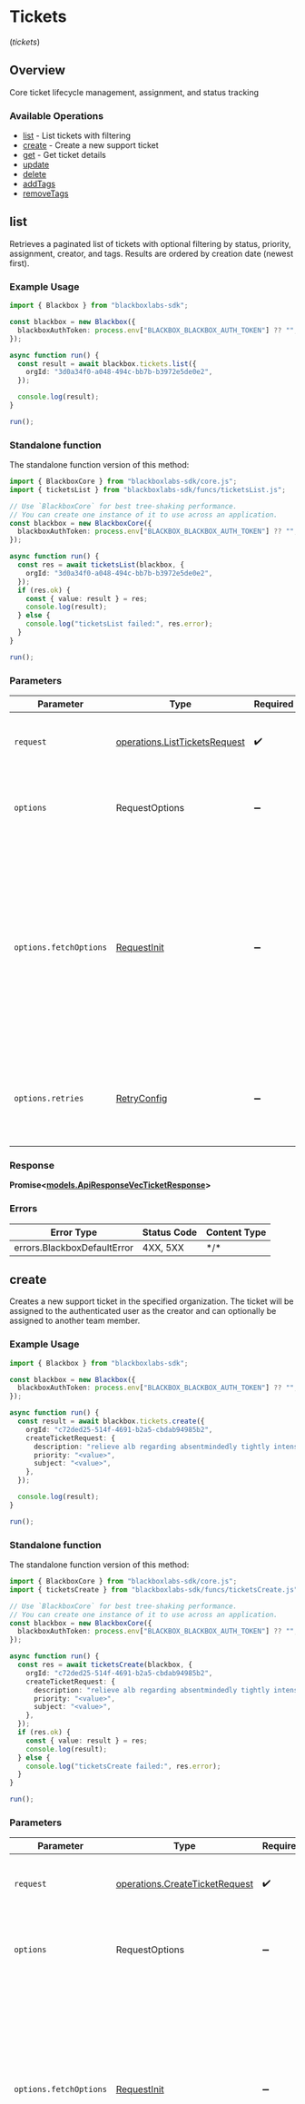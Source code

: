 # Tickets
(*tickets*)

## Overview

Core ticket lifecycle management, assignment, and status tracking

### Available Operations

* [list](#list) - List tickets with filtering
* [create](#create) - Create a new support ticket
* [get](#get) - Get ticket details
* [update](#update)
* [delete](#delete)
* [addTags](#addtags)
* [removeTags](#removetags)

## list

Retrieves a paginated list of tickets with optional filtering by status, priority, assignment, creator, and tags. Results are ordered by creation date (newest first).

### Example Usage

<!-- UsageSnippet language="typescript" operationID="list_tickets" method="get" path="/api/v0/organizations/{org_id}/tickets" -->
```typescript
import { Blackbox } from "blackboxlabs-sdk";

const blackbox = new Blackbox({
  blackboxAuthToken: process.env["BLACKBOX_BLACKBOX_AUTH_TOKEN"] ?? "",
});

async function run() {
  const result = await blackbox.tickets.list({
    orgId: "3d0a34f0-a048-494c-bb7b-b3972e5de0e2",
  });

  console.log(result);
}

run();
```

### Standalone function

The standalone function version of this method:

```typescript
import { BlackboxCore } from "blackboxlabs-sdk/core.js";
import { ticketsList } from "blackboxlabs-sdk/funcs/ticketsList.js";

// Use `BlackboxCore` for best tree-shaking performance.
// You can create one instance of it to use across an application.
const blackbox = new BlackboxCore({
  blackboxAuthToken: process.env["BLACKBOX_BLACKBOX_AUTH_TOKEN"] ?? "",
});

async function run() {
  const res = await ticketsList(blackbox, {
    orgId: "3d0a34f0-a048-494c-bb7b-b3972e5de0e2",
  });
  if (res.ok) {
    const { value: result } = res;
    console.log(result);
  } else {
    console.log("ticketsList failed:", res.error);
  }
}

run();
```

### Parameters

| Parameter                                                                                                                                                                      | Type                                                                                                                                                                           | Required                                                                                                                                                                       | Description                                                                                                                                                                    |
| ------------------------------------------------------------------------------------------------------------------------------------------------------------------------------ | ------------------------------------------------------------------------------------------------------------------------------------------------------------------------------ | ------------------------------------------------------------------------------------------------------------------------------------------------------------------------------ | ------------------------------------------------------------------------------------------------------------------------------------------------------------------------------ |
| `request`                                                                                                                                                                      | [operations.ListTicketsRequest](../../models/operations/listticketsrequest.md)                                                                                                 | :heavy_check_mark:                                                                                                                                                             | The request object to use for the request.                                                                                                                                     |
| `options`                                                                                                                                                                      | RequestOptions                                                                                                                                                                 | :heavy_minus_sign:                                                                                                                                                             | Used to set various options for making HTTP requests.                                                                                                                          |
| `options.fetchOptions`                                                                                                                                                         | [RequestInit](https://developer.mozilla.org/en-US/docs/Web/API/Request/Request#options)                                                                                        | :heavy_minus_sign:                                                                                                                                                             | Options that are passed to the underlying HTTP request. This can be used to inject extra headers for examples. All `Request` options, except `method` and `body`, are allowed. |
| `options.retries`                                                                                                                                                              | [RetryConfig](../../lib/utils/retryconfig.md)                                                                                                                                  | :heavy_minus_sign:                                                                                                                                                             | Enables retrying HTTP requests under certain failure conditions.                                                                                                               |

### Response

**Promise\<[models.ApiResponseVecTicketResponse](../../models/apiresponsevecticketresponse.md)\>**

### Errors

| Error Type                  | Status Code                 | Content Type                |
| --------------------------- | --------------------------- | --------------------------- |
| errors.BlackboxDefaultError | 4XX, 5XX                    | \*/\*                       |

## create

Creates a new support ticket in the specified organization. The ticket will be assigned to the authenticated user as the creator and can optionally be assigned to another team member.

### Example Usage

<!-- UsageSnippet language="typescript" operationID="create_ticket" method="post" path="/api/v0/organizations/{org_id}/tickets" -->
```typescript
import { Blackbox } from "blackboxlabs-sdk";

const blackbox = new Blackbox({
  blackboxAuthToken: process.env["BLACKBOX_BLACKBOX_AUTH_TOKEN"] ?? "",
});

async function run() {
  const result = await blackbox.tickets.create({
    orgId: "c72ded25-514f-4691-b2a5-cbdab94985b2",
    createTicketRequest: {
      description: "relieve alb regarding absentmindedly tightly intensely",
      priority: "<value>",
      subject: "<value>",
    },
  });

  console.log(result);
}

run();
```

### Standalone function

The standalone function version of this method:

```typescript
import { BlackboxCore } from "blackboxlabs-sdk/core.js";
import { ticketsCreate } from "blackboxlabs-sdk/funcs/ticketsCreate.js";

// Use `BlackboxCore` for best tree-shaking performance.
// You can create one instance of it to use across an application.
const blackbox = new BlackboxCore({
  blackboxAuthToken: process.env["BLACKBOX_BLACKBOX_AUTH_TOKEN"] ?? "",
});

async function run() {
  const res = await ticketsCreate(blackbox, {
    orgId: "c72ded25-514f-4691-b2a5-cbdab94985b2",
    createTicketRequest: {
      description: "relieve alb regarding absentmindedly tightly intensely",
      priority: "<value>",
      subject: "<value>",
    },
  });
  if (res.ok) {
    const { value: result } = res;
    console.log(result);
  } else {
    console.log("ticketsCreate failed:", res.error);
  }
}

run();
```

### Parameters

| Parameter                                                                                                                                                                      | Type                                                                                                                                                                           | Required                                                                                                                                                                       | Description                                                                                                                                                                    |
| ------------------------------------------------------------------------------------------------------------------------------------------------------------------------------ | ------------------------------------------------------------------------------------------------------------------------------------------------------------------------------ | ------------------------------------------------------------------------------------------------------------------------------------------------------------------------------ | ------------------------------------------------------------------------------------------------------------------------------------------------------------------------------ |
| `request`                                                                                                                                                                      | [operations.CreateTicketRequest](../../models/operations/createticketrequest.md)                                                                                               | :heavy_check_mark:                                                                                                                                                             | The request object to use for the request.                                                                                                                                     |
| `options`                                                                                                                                                                      | RequestOptions                                                                                                                                                                 | :heavy_minus_sign:                                                                                                                                                             | Used to set various options for making HTTP requests.                                                                                                                          |
| `options.fetchOptions`                                                                                                                                                         | [RequestInit](https://developer.mozilla.org/en-US/docs/Web/API/Request/Request#options)                                                                                        | :heavy_minus_sign:                                                                                                                                                             | Options that are passed to the underlying HTTP request. This can be used to inject extra headers for examples. All `Request` options, except `method` and `body`, are allowed. |
| `options.retries`                                                                                                                                                              | [RetryConfig](../../lib/utils/retryconfig.md)                                                                                                                                  | :heavy_minus_sign:                                                                                                                                                             | Enables retrying HTTP requests under certain failure conditions.                                                                                                               |

### Response

**Promise\<[models.ApiResponseTicketResponse](../../models/apiresponseticketresponse.md)\>**

### Errors

| Error Type                  | Status Code                 | Content Type                |
| --------------------------- | --------------------------- | --------------------------- |
| errors.BlackboxDefaultError | 4XX, 5XX                    | \*/\*                       |

## get

Retrieves detailed information about a specific ticket including its current status, assignment, tags, and metadata.

### Example Usage

<!-- UsageSnippet language="typescript" operationID="get_ticket" method="get" path="/api/v0/organizations/{org_id}/tickets/{ticket_id}" -->
```typescript
import { Blackbox } from "blackboxlabs-sdk";

const blackbox = new Blackbox({
  blackboxAuthToken: process.env["BLACKBOX_BLACKBOX_AUTH_TOKEN"] ?? "",
});

async function run() {
  const result = await blackbox.tickets.get({
    orgId: "0fc1e174-e3b6-496e-8cd9-bdcdc1ef1929",
    ticketId: "b22180c3-de7b-409b-b947-29542a7e563d",
  });

  console.log(result);
}

run();
```

### Standalone function

The standalone function version of this method:

```typescript
import { BlackboxCore } from "blackboxlabs-sdk/core.js";
import { ticketsGet } from "blackboxlabs-sdk/funcs/ticketsGet.js";

// Use `BlackboxCore` for best tree-shaking performance.
// You can create one instance of it to use across an application.
const blackbox = new BlackboxCore({
  blackboxAuthToken: process.env["BLACKBOX_BLACKBOX_AUTH_TOKEN"] ?? "",
});

async function run() {
  const res = await ticketsGet(blackbox, {
    orgId: "0fc1e174-e3b6-496e-8cd9-bdcdc1ef1929",
    ticketId: "b22180c3-de7b-409b-b947-29542a7e563d",
  });
  if (res.ok) {
    const { value: result } = res;
    console.log(result);
  } else {
    console.log("ticketsGet failed:", res.error);
  }
}

run();
```

### Parameters

| Parameter                                                                                                                                                                      | Type                                                                                                                                                                           | Required                                                                                                                                                                       | Description                                                                                                                                                                    |
| ------------------------------------------------------------------------------------------------------------------------------------------------------------------------------ | ------------------------------------------------------------------------------------------------------------------------------------------------------------------------------ | ------------------------------------------------------------------------------------------------------------------------------------------------------------------------------ | ------------------------------------------------------------------------------------------------------------------------------------------------------------------------------ |
| `request`                                                                                                                                                                      | [operations.GetTicketRequest](../../models/operations/getticketrequest.md)                                                                                                     | :heavy_check_mark:                                                                                                                                                             | The request object to use for the request.                                                                                                                                     |
| `options`                                                                                                                                                                      | RequestOptions                                                                                                                                                                 | :heavy_minus_sign:                                                                                                                                                             | Used to set various options for making HTTP requests.                                                                                                                          |
| `options.fetchOptions`                                                                                                                                                         | [RequestInit](https://developer.mozilla.org/en-US/docs/Web/API/Request/Request#options)                                                                                        | :heavy_minus_sign:                                                                                                                                                             | Options that are passed to the underlying HTTP request. This can be used to inject extra headers for examples. All `Request` options, except `method` and `body`, are allowed. |
| `options.retries`                                                                                                                                                              | [RetryConfig](../../lib/utils/retryconfig.md)                                                                                                                                  | :heavy_minus_sign:                                                                                                                                                             | Enables retrying HTTP requests under certain failure conditions.                                                                                                               |

### Response

**Promise\<[models.ApiResponseTicketResponse](../../models/apiresponseticketresponse.md)\>**

### Errors

| Error Type                  | Status Code                 | Content Type                |
| --------------------------- | --------------------------- | --------------------------- |
| errors.BlackboxDefaultError | 4XX, 5XX                    | \*/\*                       |

## update

### Example Usage

<!-- UsageSnippet language="typescript" operationID="update_ticket" method="put" path="/api/v0/organizations/{org_id}/tickets/{ticket_id}" -->
```typescript
import { Blackbox } from "blackboxlabs-sdk";

const blackbox = new Blackbox({
  blackboxAuthToken: process.env["BLACKBOX_BLACKBOX_AUTH_TOKEN"] ?? "",
});

async function run() {
  const result = await blackbox.tickets.update({
    orgId: "e4898f91-17f2-43cb-b0bc-965e95f3e535",
    ticketId: "29ca9557-f079-4b2b-9cc4-516bb009b11c",
    updateTicketRequest: {},
  });

  console.log(result);
}

run();
```

### Standalone function

The standalone function version of this method:

```typescript
import { BlackboxCore } from "blackboxlabs-sdk/core.js";
import { ticketsUpdate } from "blackboxlabs-sdk/funcs/ticketsUpdate.js";

// Use `BlackboxCore` for best tree-shaking performance.
// You can create one instance of it to use across an application.
const blackbox = new BlackboxCore({
  blackboxAuthToken: process.env["BLACKBOX_BLACKBOX_AUTH_TOKEN"] ?? "",
});

async function run() {
  const res = await ticketsUpdate(blackbox, {
    orgId: "e4898f91-17f2-43cb-b0bc-965e95f3e535",
    ticketId: "29ca9557-f079-4b2b-9cc4-516bb009b11c",
    updateTicketRequest: {},
  });
  if (res.ok) {
    const { value: result } = res;
    console.log(result);
  } else {
    console.log("ticketsUpdate failed:", res.error);
  }
}

run();
```

### Parameters

| Parameter                                                                                                                                                                      | Type                                                                                                                                                                           | Required                                                                                                                                                                       | Description                                                                                                                                                                    |
| ------------------------------------------------------------------------------------------------------------------------------------------------------------------------------ | ------------------------------------------------------------------------------------------------------------------------------------------------------------------------------ | ------------------------------------------------------------------------------------------------------------------------------------------------------------------------------ | ------------------------------------------------------------------------------------------------------------------------------------------------------------------------------ |
| `request`                                                                                                                                                                      | [operations.UpdateTicketRequest](../../models/operations/updateticketrequest.md)                                                                                               | :heavy_check_mark:                                                                                                                                                             | The request object to use for the request.                                                                                                                                     |
| `options`                                                                                                                                                                      | RequestOptions                                                                                                                                                                 | :heavy_minus_sign:                                                                                                                                                             | Used to set various options for making HTTP requests.                                                                                                                          |
| `options.fetchOptions`                                                                                                                                                         | [RequestInit](https://developer.mozilla.org/en-US/docs/Web/API/Request/Request#options)                                                                                        | :heavy_minus_sign:                                                                                                                                                             | Options that are passed to the underlying HTTP request. This can be used to inject extra headers for examples. All `Request` options, except `method` and `body`, are allowed. |
| `options.retries`                                                                                                                                                              | [RetryConfig](../../lib/utils/retryconfig.md)                                                                                                                                  | :heavy_minus_sign:                                                                                                                                                             | Enables retrying HTTP requests under certain failure conditions.                                                                                                               |

### Response

**Promise\<[models.ApiResponseTicketResponse](../../models/apiresponseticketresponse.md)\>**

### Errors

| Error Type                  | Status Code                 | Content Type                |
| --------------------------- | --------------------------- | --------------------------- |
| errors.BlackboxDefaultError | 4XX, 5XX                    | \*/\*                       |

## delete

### Example Usage

<!-- UsageSnippet language="typescript" operationID="delete_ticket" method="delete" path="/api/v0/organizations/{org_id}/tickets/{ticket_id}" -->
```typescript
import { Blackbox } from "blackboxlabs-sdk";

const blackbox = new Blackbox({
  blackboxAuthToken: process.env["BLACKBOX_BLACKBOX_AUTH_TOKEN"] ?? "",
});

async function run() {
  await blackbox.tickets.delete({
    orgId: "208a10c1-d542-4f4d-83da-0c6204faa564",
    ticketId: "86180731-445c-4f84-88f8-5ce6bce7f4b6",
  });


}

run();
```

### Standalone function

The standalone function version of this method:

```typescript
import { BlackboxCore } from "blackboxlabs-sdk/core.js";
import { ticketsDelete } from "blackboxlabs-sdk/funcs/ticketsDelete.js";

// Use `BlackboxCore` for best tree-shaking performance.
// You can create one instance of it to use across an application.
const blackbox = new BlackboxCore({
  blackboxAuthToken: process.env["BLACKBOX_BLACKBOX_AUTH_TOKEN"] ?? "",
});

async function run() {
  const res = await ticketsDelete(blackbox, {
    orgId: "208a10c1-d542-4f4d-83da-0c6204faa564",
    ticketId: "86180731-445c-4f84-88f8-5ce6bce7f4b6",
  });
  if (res.ok) {
    const { value: result } = res;
    
  } else {
    console.log("ticketsDelete failed:", res.error);
  }
}

run();
```

### Parameters

| Parameter                                                                                                                                                                      | Type                                                                                                                                                                           | Required                                                                                                                                                                       | Description                                                                                                                                                                    |
| ------------------------------------------------------------------------------------------------------------------------------------------------------------------------------ | ------------------------------------------------------------------------------------------------------------------------------------------------------------------------------ | ------------------------------------------------------------------------------------------------------------------------------------------------------------------------------ | ------------------------------------------------------------------------------------------------------------------------------------------------------------------------------ |
| `request`                                                                                                                                                                      | [operations.DeleteTicketRequest](../../models/operations/deleteticketrequest.md)                                                                                               | :heavy_check_mark:                                                                                                                                                             | The request object to use for the request.                                                                                                                                     |
| `options`                                                                                                                                                                      | RequestOptions                                                                                                                                                                 | :heavy_minus_sign:                                                                                                                                                             | Used to set various options for making HTTP requests.                                                                                                                          |
| `options.fetchOptions`                                                                                                                                                         | [RequestInit](https://developer.mozilla.org/en-US/docs/Web/API/Request/Request#options)                                                                                        | :heavy_minus_sign:                                                                                                                                                             | Options that are passed to the underlying HTTP request. This can be used to inject extra headers for examples. All `Request` options, except `method` and `body`, are allowed. |
| `options.retries`                                                                                                                                                              | [RetryConfig](../../lib/utils/retryconfig.md)                                                                                                                                  | :heavy_minus_sign:                                                                                                                                                             | Enables retrying HTTP requests under certain failure conditions.                                                                                                               |

### Response

**Promise\<void\>**

### Errors

| Error Type                  | Status Code                 | Content Type                |
| --------------------------- | --------------------------- | --------------------------- |
| errors.BlackboxDefaultError | 4XX, 5XX                    | \*/\*                       |

## addTags

### Example Usage

<!-- UsageSnippet language="typescript" operationID="add_tags_to_ticket" method="post" path="/api/v0/organizations/{org_id}/tickets/{ticket_id}/tags" -->
```typescript
import { Blackbox } from "blackboxlabs-sdk";

const blackbox = new Blackbox({
  blackboxAuthToken: process.env["BLACKBOX_BLACKBOX_AUTH_TOKEN"] ?? "",
});

async function run() {
  await blackbox.tickets.addTags({
    orgId: "6ef46784-c860-4868-a325-b1e59b233b07",
    ticketId: "bc3675c2-2ab9-4120-8144-11e56bee96be",
    tagManagementRequest: {
      tagIds: [],
    },
  });


}

run();
```

### Standalone function

The standalone function version of this method:

```typescript
import { BlackboxCore } from "blackboxlabs-sdk/core.js";
import { ticketsAddTags } from "blackboxlabs-sdk/funcs/ticketsAddTags.js";

// Use `BlackboxCore` for best tree-shaking performance.
// You can create one instance of it to use across an application.
const blackbox = new BlackboxCore({
  blackboxAuthToken: process.env["BLACKBOX_BLACKBOX_AUTH_TOKEN"] ?? "",
});

async function run() {
  const res = await ticketsAddTags(blackbox, {
    orgId: "6ef46784-c860-4868-a325-b1e59b233b07",
    ticketId: "bc3675c2-2ab9-4120-8144-11e56bee96be",
    tagManagementRequest: {
      tagIds: [],
    },
  });
  if (res.ok) {
    const { value: result } = res;
    
  } else {
    console.log("ticketsAddTags failed:", res.error);
  }
}

run();
```

### Parameters

| Parameter                                                                                                                                                                      | Type                                                                                                                                                                           | Required                                                                                                                                                                       | Description                                                                                                                                                                    |
| ------------------------------------------------------------------------------------------------------------------------------------------------------------------------------ | ------------------------------------------------------------------------------------------------------------------------------------------------------------------------------ | ------------------------------------------------------------------------------------------------------------------------------------------------------------------------------ | ------------------------------------------------------------------------------------------------------------------------------------------------------------------------------ |
| `request`                                                                                                                                                                      | [operations.AddTagsToTicketRequest](../../models/operations/addtagstoticketrequest.md)                                                                                         | :heavy_check_mark:                                                                                                                                                             | The request object to use for the request.                                                                                                                                     |
| `options`                                                                                                                                                                      | RequestOptions                                                                                                                                                                 | :heavy_minus_sign:                                                                                                                                                             | Used to set various options for making HTTP requests.                                                                                                                          |
| `options.fetchOptions`                                                                                                                                                         | [RequestInit](https://developer.mozilla.org/en-US/docs/Web/API/Request/Request#options)                                                                                        | :heavy_minus_sign:                                                                                                                                                             | Options that are passed to the underlying HTTP request. This can be used to inject extra headers for examples. All `Request` options, except `method` and `body`, are allowed. |
| `options.retries`                                                                                                                                                              | [RetryConfig](../../lib/utils/retryconfig.md)                                                                                                                                  | :heavy_minus_sign:                                                                                                                                                             | Enables retrying HTTP requests under certain failure conditions.                                                                                                               |

### Response

**Promise\<void\>**

### Errors

| Error Type                  | Status Code                 | Content Type                |
| --------------------------- | --------------------------- | --------------------------- |
| errors.BlackboxDefaultError | 4XX, 5XX                    | \*/\*                       |

## removeTags

### Example Usage

<!-- UsageSnippet language="typescript" operationID="remove_tags_from_ticket" method="delete" path="/api/v0/organizations/{org_id}/tickets/{ticket_id}/tags" -->
```typescript
import { Blackbox } from "blackboxlabs-sdk";

const blackbox = new Blackbox({
  blackboxAuthToken: process.env["BLACKBOX_BLACKBOX_AUTH_TOKEN"] ?? "",
});

async function run() {
  await blackbox.tickets.removeTags({
    orgId: "ac048e80-c73a-48a1-9816-5b820ee9874a",
    ticketId: "5f56fa24-f094-4619-91be-28ac31a98250",
    tagManagementRequest: {
      tagIds: [
        "ad8105a5-ad52-46f2-b4dc-a959c72c9227",
        "b23d84fc-9c21-427a-9311-faf542f6af1a",
        "dc737710-04bc-4929-bc6b-e75cec182879",
      ],
    },
  });


}

run();
```

### Standalone function

The standalone function version of this method:

```typescript
import { BlackboxCore } from "blackboxlabs-sdk/core.js";
import { ticketsRemoveTags } from "blackboxlabs-sdk/funcs/ticketsRemoveTags.js";

// Use `BlackboxCore` for best tree-shaking performance.
// You can create one instance of it to use across an application.
const blackbox = new BlackboxCore({
  blackboxAuthToken: process.env["BLACKBOX_BLACKBOX_AUTH_TOKEN"] ?? "",
});

async function run() {
  const res = await ticketsRemoveTags(blackbox, {
    orgId: "ac048e80-c73a-48a1-9816-5b820ee9874a",
    ticketId: "5f56fa24-f094-4619-91be-28ac31a98250",
    tagManagementRequest: {
      tagIds: [
        "ad8105a5-ad52-46f2-b4dc-a959c72c9227",
        "b23d84fc-9c21-427a-9311-faf542f6af1a",
        "dc737710-04bc-4929-bc6b-e75cec182879",
      ],
    },
  });
  if (res.ok) {
    const { value: result } = res;
    
  } else {
    console.log("ticketsRemoveTags failed:", res.error);
  }
}

run();
```

### Parameters

| Parameter                                                                                                                                                                      | Type                                                                                                                                                                           | Required                                                                                                                                                                       | Description                                                                                                                                                                    |
| ------------------------------------------------------------------------------------------------------------------------------------------------------------------------------ | ------------------------------------------------------------------------------------------------------------------------------------------------------------------------------ | ------------------------------------------------------------------------------------------------------------------------------------------------------------------------------ | ------------------------------------------------------------------------------------------------------------------------------------------------------------------------------ |
| `request`                                                                                                                                                                      | [operations.RemoveTagsFromTicketRequest](../../models/operations/removetagsfromticketrequest.md)                                                                               | :heavy_check_mark:                                                                                                                                                             | The request object to use for the request.                                                                                                                                     |
| `options`                                                                                                                                                                      | RequestOptions                                                                                                                                                                 | :heavy_minus_sign:                                                                                                                                                             | Used to set various options for making HTTP requests.                                                                                                                          |
| `options.fetchOptions`                                                                                                                                                         | [RequestInit](https://developer.mozilla.org/en-US/docs/Web/API/Request/Request#options)                                                                                        | :heavy_minus_sign:                                                                                                                                                             | Options that are passed to the underlying HTTP request. This can be used to inject extra headers for examples. All `Request` options, except `method` and `body`, are allowed. |
| `options.retries`                                                                                                                                                              | [RetryConfig](../../lib/utils/retryconfig.md)                                                                                                                                  | :heavy_minus_sign:                                                                                                                                                             | Enables retrying HTTP requests under certain failure conditions.                                                                                                               |

### Response

**Promise\<void\>**

### Errors

| Error Type                  | Status Code                 | Content Type                |
| --------------------------- | --------------------------- | --------------------------- |
| errors.BlackboxDefaultError | 4XX, 5XX                    | \*/\*                       |